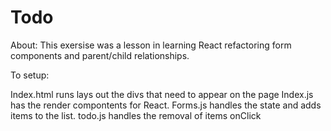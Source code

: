 # Todo
About: This exersise was a lesson in learning React refactoring form components and parent/child relationships.

To setup:

Index.html runs lays out the divs that need to appear on the page
Index.js has the render compontents for React.
Forms.js handles the state and adds items to the list.
todo.js handles the removal of items onClick
